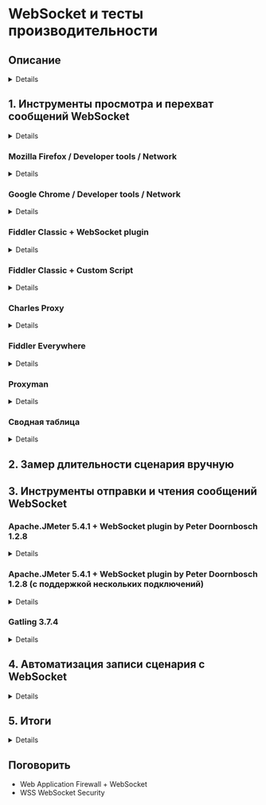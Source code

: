 # WebSocket и тесты производительности

## Описание
<details>  
Протокол WebSocket добавил интерактивности веб-приложениям и стал встречаться всё чаще и чаще в работе инженера. С разными сочетаниями протоколов и форматов, например, STOMP + JSON или свой протокол + protobuf.

Я расскажу про инструменты работы с WebSocket.

Как посмотреть отправляемые и получаемые сообщения. Как удобнее измерять длительность процесса, который использует WebSocket. Как изучать взаимосвязи запросов и ответов. Как работать с WebSocket из инструментов нагрузки. Как реализовать поддержку нескольких подключений одновременно.

Вы узнаете про преимущества и недостатки инструментов работы с WebSocket из моего опыта, опыта аудитории и сможете поделиться своей историей
</details>

## 1. Инструменты просмотра и перехват сообщений WebSocket
<details>
  
- Browser / Developer tools / Network 
  - Mozilla Firefox
  - Google Chrome
- Fiddler Classic + WebSocket plugin
- Fiddler Classic + Custom Script
- Charles Proxy
- Fiddler Everywhere

</details>

### Mozilla Firefox / Developer tools / Network
<details>
</details>

### Google Chrome / Developer tools / Network
<details>
</details>

### Fiddler Classic + WebSocket plugin
<details>
  - https://github.com/Nezrahm/FiddlerWebSocket (2017)
</details>

### Fiddler Classic + Custom Script
<details>
  - https://docs.telerik.com/fiddlercore/api/fiddler.websocket
  - https://github.com/polarnik/Fiddler.4.OnWebSocketMessage
  - https://github.com/engineforce/InspectWebSocket
</details>

### Charles Proxy
<details>
  - https://www.charlesproxy.com/
</details>

### Fiddler Everywhere
<details>
  - https://www.telerik.com/download/fiddler-everywhere
</details>

### Proxyman
<details>
  - https://proxyman.io/
</details>

### Сводная таблица
<details>
</details>

## 2. Замер длительности сценария вручную


## 3. Инструменты отправки и чтения сообщений WebSocket

### Apache.JMeter 5.4.1 + WebSocket plugin by Peter Doornbosch 1.2.8

<details>
  
#### Подключение к WebSocket в Apache.JMeter

#### Отправка сообщения

#### Чтение сообщения

#### ! Ожидание нужного ответа

#### ! Пропуск ненужных ответов

#### Поддержка подключения Ping/Pong

#### Закрытие подключения клиентом

#### ! Обработка ошибки неожиданного закрытия подключения сервером
  
</details>


### Apache.JMeter 5.4.1 + WebSocket plugin by Peter Doornbosch 1.2.8 (с поддержкой нескольких подключений)

<details>

#### ! Сборка плагина

#### ! Добавление плагина в проект с jmeter-maven-plugin 2.9.*

#### Активация поддержки нескольких подключений

#### Указание имени подключения

#### Подключение к WebSocket с указанием имени сокета

#### Отправка сообщения с указанием имени сокета

#### Чтение сообщения с указанием имени сокета

</details>

### Gatling 3.7.4

<details>

#### Подключение к WebSocket с указанием имени сокета

#### Отправка сообщения с указанием имени сокета

#### Чтение сообщения с указанием имени сокета

</details>


## 4. Автоматизация записи сценария с WebSocket

<details>
</details>

  
## 5. Итоги

<details>
</details>

## Поговорить

- Web Application Firewall + WebSocket
- WSS WebSocket Security

